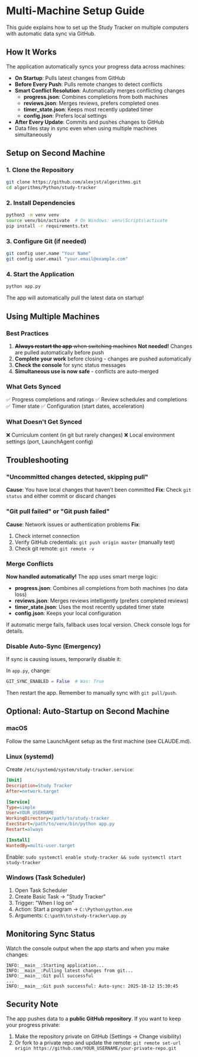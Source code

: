 # Multi-Machine Setup Guide

This guide explains how to set up the Study Tracker on multiple computers with automatic data sync via GitHub.

## How It Works

The application automatically syncs your progress data across machines:
- **On Startup**: Pulls latest changes from GitHub
- **Before Every Push**: Pulls remote changes to detect conflicts
- **Smart Conflict Resolution**: Automatically merges conflicting changes
  - **progress.json**: Combines completions from both machines
  - **reviews.json**: Merges reviews, prefers completed ones
  - **timer_state.json**: Keeps most recently updated timer
  - **config.json**: Prefers local settings
- **After Every Update**: Commits and pushes changes to GitHub
- Data files stay in sync even when using multiple machines simultaneously

## Setup on Second Machine

### 1. Clone the Repository
```bash
git clone https://github.com/alexjst/algorithms.git
cd algorithms/Python/study-tracker
```

### 2. Install Dependencies
```bash
python3 -m venv venv
source venv/bin/activate  # On Windows: venv\Scripts\activate
pip install -r requirements.txt
```

### 3. Configure Git (if needed)
```bash
git config user.name "Your Name"
git config user.email "your.email@example.com"
```

### 4. Start the Application
```bash
python app.py
```

The app will automatically pull the latest data on startup!

## Using Multiple Machines

### Best Practices
1. ~~**Always restart the app** when switching machines~~ **Not needed!** Changes are pulled automatically before push
2. **Complete your work** before closing - changes are pushed automatically
3. **Check the console** for sync status messages
4. **Simultaneous use is now safe** - conflicts are auto-merged

### What Gets Synced
✅ Progress completions and ratings
✅ Review schedules and completions
✅ Timer state
✅ Configuration (start dates, acceleration)

### What Doesn't Get Synced
❌ Curriculum content (in git but rarely changes)
❌ Local environment settings (port, LaunchAgent config)

## Troubleshooting

### "Uncommitted changes detected, skipping pull"
**Cause**: You have local changes that haven't been committed
**Fix**: Check `git status` and either commit or discard changes

### "Git pull failed" or "Git push failed"
**Cause**: Network issues or authentication problems
**Fix**:
1. Check internet connection
2. Verify GitHub credentials: `git push origin master` (manually test)
3. Check git remote: `git remote -v`

### Merge Conflicts
**Now handled automatically!** The app uses smart merge logic:
- **progress.json**: Combines all completions from both machines (no data loss)
- **reviews.json**: Merges reviews intelligently (prefers completed reviews)
- **timer_state.json**: Uses the most recently updated timer state
- **config.json**: Keeps your local configuration

If automatic merge fails, fallback uses local version. Check console logs for details.

### Disable Auto-Sync (Emergency)
If sync is causing issues, temporarily disable it:

In `app.py`, change:
```python
GIT_SYNC_ENABLED = False  # Was: True
```

Then restart the app. Remember to manually sync with `git pull/push`.

## Optional: Auto-Startup on Second Machine

### macOS
Follow the same LaunchAgent setup as the first machine (see CLAUDE.md).

### Linux (systemd)
Create `/etc/systemd/system/study-tracker.service`:
```ini
[Unit]
Description=Study Tracker
After=network.target

[Service]
Type=simple
User=YOUR_USERNAME
WorkingDirectory=/path/to/study-tracker
ExecStart=/path/to/venv/bin/python app.py
Restart=always

[Install]
WantedBy=multi-user.target
```

Enable: `sudo systemctl enable study-tracker && sudo systemctl start study-tracker`

### Windows (Task Scheduler)
1. Open Task Scheduler
2. Create Basic Task → "Study Tracker"
3. Trigger: "When I log on"
4. Action: Start a program → `C:\Python\python.exe`
5. Arguments: `C:\path\to\study-tracker\app.py`

## Monitoring Sync Status

Watch the console output when the app starts and when you make changes:

```
INFO:__main__:Starting application...
INFO:__main__:Pulling latest changes from git...
INFO:__main__:Git pull successful
...
INFO:__main__:Git push successful: Auto-sync: 2025-10-12 15:30:45
```

## Security Note

The app pushes data to a **public GitHub repository**. If you want to keep your progress private:

1. Make the repository private on GitHub (Settings → Change visibility)
2. Or fork to a private repo and update the remote: `git remote set-url origin https://github.com/YOUR_USERNAME/your-private-repo.git`
